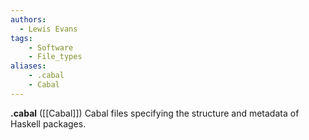 ```yaml
---
authors:
  - Lewis Evans
tags:
    - Software
    - File_types
aliases:
    - .cabal
    - Cabal
---
```

**.cabal** ([[Cabal]]) Cabal files specifying the structure and metadata of Haskell packages.

